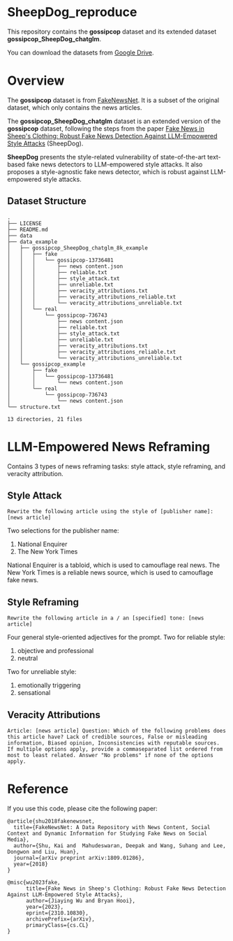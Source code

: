 # SheepDog_reproduce

This repository contains the **gossipcop** dataset and its extended dataset **gossipcop_SheepDog_chatglm**.

You can download the datasets from [Google Drive](https://drive.google.com/file/d/1a1gIVwLb-BvzomRHmFzXzGRLNHvbrEHY/view?usp=drive_link). 

# Overview

The **gossipcop** dataset is from [FakeNewsNet](https://github.com/KaiDMML/FakeNewsNet?tab=readme-ov-files). 
It is a subset of the original dataset, which only contains the news articles.

The **gossipcop_SheepDog_chatglm** dataset is an extended version of the **gossipcop** dataset, following the steps from the paper [Fake News in Sheep's Clothing: Robust Fake News Detection Against LLM-Empowered Style Attacks](https://arxiv.org/abs/2310.10830) (SheepDog).

**SheepDog** presents the style-related vulnerability of state-of-the-art text-based fake news detectors to LLM-empowered style attacks. 
It also proposes a style-agnostic fake news detector, which is robust against LLM-empowered style attacks.

## Dataset Structure

```
.
├── LICENSE
├── README.md
├── data
├── data_example
│   ├── gossipcop_SheepDog_chatglm_8k_example
│   │   ├── fake
│   │   │   └── gossipcop-13736481
│   │   │       ├── news content.json
│   │   │       ├── reliable.txt
│   │   │       ├── style_attack.txt
│   │   │       ├── unreliable.txt
│   │   │       ├── veracity_attributions.txt
│   │   │       ├── veracity_attributions_reliable.txt
│   │   │       └── veracity_attributions_unreliable.txt
│   │   └── real
│   │       └── gossipcop-736743
│   │           ├── news content.json
│   │           ├── reliable.txt
│   │           ├── style_attack.txt
│   │           ├── unreliable.txt
│   │           ├── veracity_attributions.txt
│   │           ├── veracity_attributions_reliable.txt
│   │           └── veracity_attributions_unreliable.txt
│   └── gossipcop_example
│       ├── fake
│       │   └── gossipcop-13736481
│       │       └── news content.json
│       └── real
│           └── gossipcop-736743
│               └── news content.json
└── structure.txt

13 directories, 21 files

```

# LLM-Empowered News Reframing

Contains 3 types of news reframing tasks: style attack, style reframing, and veracity attribution.

## Style Attack

```
Rewrite the following article using the style of [publisher name]: [news article]
```

Two selections for the publisher name:

1. National Enquirer
2. The New York Times

National Enquirer is a tabloid, which is used to camouflage real news. The New York Times is a reliable news source, which is used to camouflage fake news.

## Style Reframing

```
Rewrite the following article in a / an [specified] tone: [news article]
```

Four general style-oriented adjectives for the prompt.
Two for reliable style:

1. objective and professional
2. neutral

Two for unreliable style:

1. emotionally triggering
2. sensational

## Veracity Attributions

```
Article: [news article] Question: Which of the following problems does this article have? Lack of credible sources, False or misleading information, Biased opinion, Inconsistencies with reputable sources. If multiple options apply, provide a commaseparated list ordered from most to least related. Answer "No problems" if none of the options apply.
```

# Reference

If you use this code, please cite the following paper:

```
@article{shu2018fakenewsnet,
  title={FakeNewsNet: A Data Repository with News Content, Social Context and Dynamic Information for Studying Fake News on Social Media},
  author={Shu, Kai and  Mahudeswaran, Deepak and Wang, Suhang and Lee, Dongwon and Liu, Huan},
  journal={arXiv preprint arXiv:1809.01286},
  year={2018}
}
```
```
@misc{wu2023fake,
      title={Fake News in Sheep's Clothing: Robust Fake News Detection Against LLM-Empowered Style Attacks}, 
      author={Jiaying Wu and Bryan Hooi},
      year={2023},
      eprint={2310.10830},
      archivePrefix={arXiv},
      primaryClass={cs.CL}
}
```